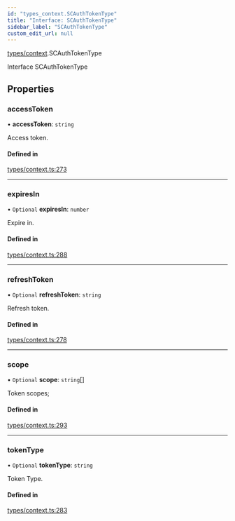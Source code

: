 ```yaml
---
id: "types_context.SCAuthTokenType"
title: "Interface: SCAuthTokenType"
sidebar_label: "SCAuthTokenType"
custom_edit_url: null
---
```


[types/context](../modules/types_context).SCAuthTokenType

Interface SCAuthTokenType

## Properties

### accessToken

• **accessToken**: `string`

Access token.

#### Defined in

[types/context.ts:273](https://github.com/selfcommunity/community-ui/blob/009afd8/packages/sc-core/src/types/context.ts#L273)

___

### expiresIn

• `Optional` **expiresIn**: `number`

Expire in.

#### Defined in

[types/context.ts:288](https://github.com/selfcommunity/community-ui/blob/009afd8/packages/sc-core/src/types/context.ts#L288)

___

### refreshToken

• `Optional` **refreshToken**: `string`

Refresh token.

#### Defined in

[types/context.ts:278](https://github.com/selfcommunity/community-ui/blob/009afd8/packages/sc-core/src/types/context.ts#L278)

___

### scope

• `Optional` **scope**: `string`[]

Token scopes;

#### Defined in

[types/context.ts:293](https://github.com/selfcommunity/community-ui/blob/009afd8/packages/sc-core/src/types/context.ts#L293)

___

### tokenType

• `Optional` **tokenType**: `string`

Token Type.

#### Defined in

[types/context.ts:283](https://github.com/selfcommunity/community-ui/blob/009afd8/packages/sc-core/src/types/context.ts#L283)
